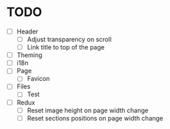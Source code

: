 # TODO

- [ ] Header
  - [ ] Adjust transparency on scroll
  - [ ] Link title to top of the page
- [ ] Theming
- [ ] i18n
- [ ] Page
  - [ ] Favicon
- [ ] Files
  - [ ] Test
- [ ] Redux
  - [ ] Reset image height on page width change
  - [ ] Reset sections positions on page width change

